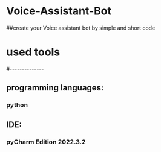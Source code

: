 # Voice-Assistant-Bot
##create your Voice assistant bot by simple and short code

# used tools
#--------------
## programming languages:
### python

## IDE:
### pyCharm Edition 2022.3.2
